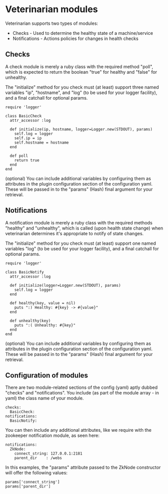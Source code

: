 # Veterinarian modules

Veterinarian supports two types of modules:

 * Checks - Used to determine the healthy state of a machine/service
 * Notifications - Actions policies for changes in health checks


## Checks

A check module is merely a ruby class with the required method "poll", which is expected to return the boolean "true" for healthy and "false" for unhealthy.

The "initialize" method for you check must (at least) support three named variables "ip", "hostname", and "log" (to be used for your logger facility), and a final catchall for optional params.

    require 'logger'

    class BasicCheck
      attr_accessor :log
  
      def initialize(ip, hostname, logger=Logger.new(STDOUT), params)
        self.log = logger
        self.ip = ip
        self.hostname = hostname
      end
  
      def poll
        return true
      end
    end

(optional) You can include additional variables by configuring them as attributes in the plugin configuration section of the configuration yaml.  These will be passed in to the "params" (Hash) final argument for your retrieval.


## Notifications

A notification module is merely a ruby class with the required methods "healthy" and "unhealthy", which is called (upon health state change) when veterinarian determines it's appropriate to notify of state changes.

The "initialize" method for you check must (at least) support one named variables "log" (to be used for your logger facility), and a final catchall for optional params.

    require 'logger'

    class BasicNotify
      attr_accessor :log
  
      def initialize(logger=Logger.new(STDOUT), params)
        self.log = logger
      end
  
      def healthy(key, value = nil)
        puts ":) Healthy: #{key} -> #{value}"
      end
  
      def unhealthy(key)
        puts ":( Unhealthy: #{key}"
      end
    end

(optional) You can include additional variables by configuring them as attributes in the plugin configuration section of the configuration yaml.  These will be passed in to the "params" (Hash) final argument for your retrieval.


## Configuration of modules

There are two module-related sections of the config (yaml) aptly dubbed "checks" and "notifications".  You include (as part of the module array - in yaml) the class name of your module.  

    checks:
      BasicCheck:
    notifications:
      BasicNotify:

You can then include any additional attributes, like we require with the zookeeper notification module, as seen here:

    notifications:
      ZkNode:
        connect_string: 127.0.0.1:2181
        parent_dir    : /webs

In this examples, the "params" attribute passed to the ZkNode constructor will offer the following values:

    params['connect_string']
    params['parent_dir']
